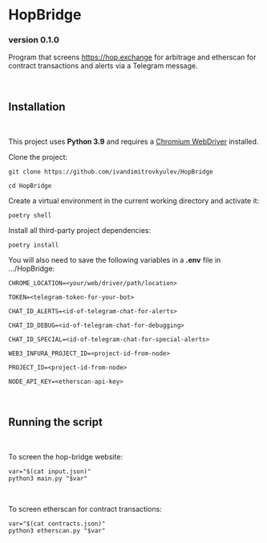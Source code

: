 <h1>HopBridge</h1>
<h3>version 0.1.0</h3>

Program that screens https://hop.exchange for arbitrage and etherscan for contract transactions and alerts via a Telegram message.

<br> 

## Installation
<br>

This project uses **Python 3.9** and requires a
[Chromium WebDriver](https://chromedriver.chromium.org/getting-started/) installed.

Clone the project:
```
git clone https://github.com/ivandimitrovkyulev/HopBridge

cd HopBridge
```

Create a virtual environment in the current working directory and activate it:

```
poetry shell
```

Install all third-party project dependencies:
```
poetry install
```

You will also need to save the following variables in a **.env** file in .../HopBridge:
```
CHROME_LOCATION=<your/web/driver/path/location> 

TOKEN=<telegram-token-for-your-bot>

CHAT_ID_ALERTS=<id-of-telegram-chat-for-alerts>

CHAT_ID_DEBUG=<id-of-telegram-chat-for-debugging>

CHAT_ID_SPECIAL=<id-of-telegram-chat-for-special-alerts>

WEB3_INFURA_PROJECT_ID=<project-id-from-node>

PROJECT_ID=<project-id-from-node>

NODE_API_KEY=<etherscan-api-key>
```
<br/>

## Running the script
<br/>

To screen the hop-bridge website:
```
var="$(cat input.json)"
python3 main.py "$var"
```
<br>

To screen etherscan for contract transactions:
```
var="$(cat contracts.json)"
python3 etherscan.py "$var"
```